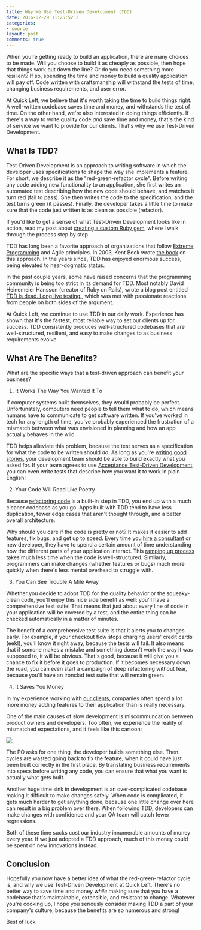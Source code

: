 ```yaml
---
title: Why We Use Test-Driven Development (TDD)
date: 2016-02-29 11:25:52 Z
categories:
- source
layout: post
comments: true
---
```


When you’re getting ready to build an application, there are many choices to be made. Will you choose to build it as cheaply as possible, then hope that things work out down the line? Or do you need something more resilient?  If so, spending the time and money to build a quality application will pay off.  Code written with craftsmanship will withstand the tests of time, changing business requirements, and user error.

At Quick Left, we believe that it's worth taking the time to build things right. A well-written codebase saves time and money, and withstands the test of time. On the other hand, we're also interested in doing things efficiently. If there's a way to write quality code _and_ save time and money, that's the kind of service we want to provide for our clients. That's why we use Test-Driven Development.

## What Is TDD?

Test-Driven Development is an approach to writing software in which the developer uses specifications to shape the way she implements a feature. For short, we describe it as the "red-green-refactor cycle". Before writing any code adding new functionality to an application, she first writes an automated test describing how the new code should behave, and watches it turn red (fail to pass). She then writes the code to the specification, and the test turns green (it passes). Finally, the developer takes a little time to make sure that the code just written is as clean as possible (refactor).

If you'd like to get a sense of what Test-Driven Development looks like in action, read my post about [creating a custom Ruby gem](https://quickleft.com/blog/wrapping-your-api-in-a-custom-ruby-gem/), where I walk through the process step by step.

TDD has long been a favorite approach of organizations that follow [Extreme Programming](http://www.extremeprogramming.org/) and Agile principles. In 2003, Kent Beck wrote [the book](http://www.amazon.com/Test-Driven-Development-By-Example/dp/0321146530) on this approach. In the years since, TDD has enjoyed enormous success, being elevated to near-dogmatic status.

In the past couple years, some have raised concerns that the programming community is being too strict in its demand for TDD. Most notably David Heinemeier Hansson (creator of Ruby on Rails), wrote a blog post entitled [TDD is dead. Long live testing.](http://david.heinemeierhansson.com/2014/tdd-is-dead-long-live-testing.html), which was met with passionate reactions from people on both sides of the argument.

At Quick Left, we continue to use TDD in our daily work. Experience has shown that it's the fastest, most reliable way to set our clients up for success. TDD consistently produces well-structured codebases that are well-structured, resilient, and easy to make changes to as business requirements evolve.

## What Are The Benefits?

What are the specific ways that a test-driven approach can benefit your business?

1. It Works The Way You Wanted It To

If computer systems built themselves, they would probably be perfect. Unfortunately, computers need people to tell them what to do, which means humans have to communicate to get software written. If you've worked in tech for any length of time, you've probably experienced the frustration of a mismatch between what was envisioned in planning and how an app actually behaves in the wild.

TDD helps alleviate this problem, because the test serves as a specification for what the code to be written should _do_. As long as you're [writing good stories](https://blog.engineyard.com/2015/happy-sad-evil-weird-feature-planning), your development team should be able to build exactly what you asked for. If your team agrees to use [Acceptance Test-Driven Development](https://en.wikipedia.org/wiki/Test-driven_development#TDD_and_ATDD), you can even write tests that describe how you want it to work in plain English!

2. Your Code Will Read Like Poetry

Because [refactoring code](http://fluxusfrequency.github.io/blog/2014/01/10/refactoring-1-extract-method/) is a built-in step in TDD, you end up with a much cleaner codebase as you go. Apps built with TDD tend to have less duplication, fewer edge cases that aren't thought through, and a better overall architecture.

Why should you care if the code is pretty or not? It makes it easier to add features, fix bugs, and get up to speed. Every time you [hire a consultant](https://quickleft.com/) or new developer, they have to spend a certain amount of time understanding how the different parts of your application interact. This [ramping up process](https://quickleft.com/blog/ramping-up-developers-on-code/) takes much less time when the code is well-structured. Similarly, programmers can make changes (whether features or bugs) much more quickly when there's less mental overhead to struggle with.

3. You Can See Trouble A Mile Away

Whether you decide to adopt TDD for the quality behavior or the squeaky-clean code, you'll enjoy this nice side benefit as well: you'll have a comprehensive test suite! That means that just about every line of code in your application will be covered by a test, and the entire thing can be checked automatically in a matter of minutes.

The benefit of a comprehensive test suite is that it alerts you to changes early. For example, if your checkout flow stops charging users' credit cards (eek!), you'll know it right away, because the tests will fail. It also means that if somone makes a mistake and something doesn't work the way it was supposed to, it will be obvious. That's good, because it will give you a chance to fix it before it goes to production. If it becomes necessary down the road, you can even start a campaign of deep refactoring without fear, because you'll have an ironclad test suite that will remain green.

4. It Saves You Money

In my experience working with [our clients](https://quickleft.com/casestudies/), companies often spend a lot more money adding features to their application than is really necessary.

One of the main causes of slow development is miscommuncation between product owners and developers. Too often, we experience the reality of mismatched expectations, and it feels like this cartoon:

![](http://www.cvr-it.com/images/PM_Build_Swing.gif)

The PO asks for one thing, the developer builds something else. Then cycles are wasted going back to fix the feature, when it could have just been built correctly in the first place. By translating business requirements into specs before writing any code, you can ensure that what you want is actually what gets built.

Another huge time sink in development is an over-complicated codebase making it difficult to make changes safely. When code is complicated, it gets much harder to get anything done, because one little change over here can result in a big problem over there. When following TDD, developers can make changes with confidence and your QA team will catch fewer regressions.

Both of these time sucks cost our industry innumerable amounts of money every year. If we just adopted a TDD approach, much of this money could be spent on new innovations instead.

## Conclusion

Hopefully you now have a better idea of what the red-green-refactor cycle is, and why we use Test-Driven Development at Quick Left. There's no better way to save time and money _while_ making sure that you have a codebase that's maintainable, extensible, and resistant to change. Whatever you're cooking up, I hope you seriously consider making TDD a part of your company's culture, because the benefits are so numerous and strong!

Best of luck.
